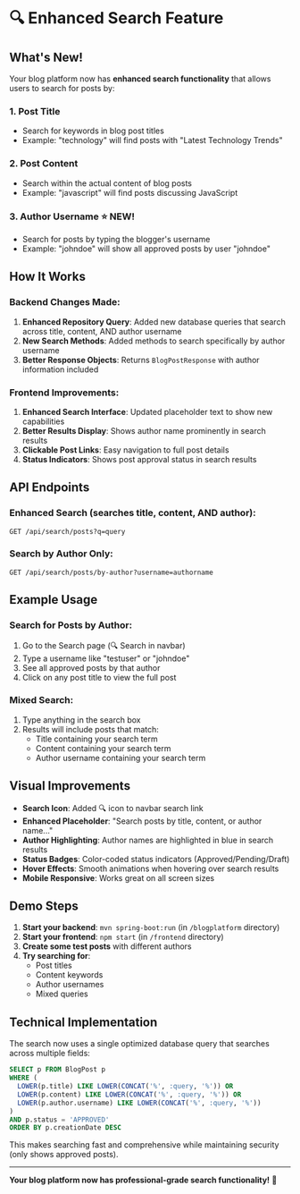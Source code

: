 # 🔍 Enhanced Search Feature

## What's New!

Your blog platform now has **enhanced search functionality** that allows users to search for posts by:

### 1. **Post Title** 
- Search for keywords in blog post titles
- Example: "technology" will find posts with "Latest Technology Trends"

### 2. **Post Content**
- Search within the actual content of blog posts
- Example: "javascript" will find posts discussing JavaScript

### 3. **Author Username** ⭐ **NEW!**
- Search for posts by typing the blogger's username
- Example: "johndoe" will show all approved posts by user "johndoe"

## How It Works

### Backend Changes Made:
1. **Enhanced Repository Query**: Added new database queries that search across title, content, AND author username
2. **New Search Methods**: Added methods to search specifically by author username
3. **Better Response Objects**: Returns `BlogPostResponse` with author information included

### Frontend Improvements:
1. **Enhanced Search Interface**: Updated placeholder text to show new capabilities
2. **Better Results Display**: Shows author name prominently in search results
3. **Clickable Post Links**: Easy navigation to full post details
4. **Status Indicators**: Shows post approval status in search results

## API Endpoints

### Enhanced Search (searches title, content, AND author):
```
GET /api/search/posts?q=query
```

### Search by Author Only:
```
GET /api/search/posts/by-author?username=authorname
```

## Example Usage

### Search for Posts by Author:
1. Go to the Search page (🔍 Search in navbar)
2. Type a username like "testuser" or "johndoe"
3. See all approved posts by that author
4. Click on any post title to view the full post

### Mixed Search:
1. Type anything in the search box
2. Results will include posts that match:
   - Title containing your search term
   - Content containing your search term  
   - Author username containing your search term

## Visual Improvements

- **Search Icon**: Added 🔍 icon to navbar search link
- **Enhanced Placeholder**: "Search posts by title, content, or author name..."
- **Author Highlighting**: Author names are highlighted in blue in search results
- **Status Badges**: Color-coded status indicators (Approved/Pending/Draft)
- **Hover Effects**: Smooth animations when hovering over search results
- **Mobile Responsive**: Works great on all screen sizes

## Demo Steps

1. **Start your backend**: `mvn spring-boot:run` (in `/blogplatform` directory)
2. **Start your frontend**: `npm start` (in `/frontend` directory)
3. **Create some test posts** with different authors
4. **Try searching for**:
   - Post titles
   - Content keywords
   - Author usernames
   - Mixed queries

## Technical Implementation

The search now uses a single optimized database query that searches across multiple fields:

```sql
SELECT p FROM BlogPost p 
WHERE (
  LOWER(p.title) LIKE LOWER(CONCAT('%', :query, '%')) OR 
  LOWER(p.content) LIKE LOWER(CONCAT('%', :query, '%')) OR 
  LOWER(p.author.username) LIKE LOWER(CONCAT('%', :query, '%'))
) 
AND p.status = 'APPROVED' 
ORDER BY p.creationDate DESC
```

This makes searching fast and comprehensive while maintaining security (only shows approved posts).

---

**Your blog platform now has professional-grade search functionality!** 🎉
